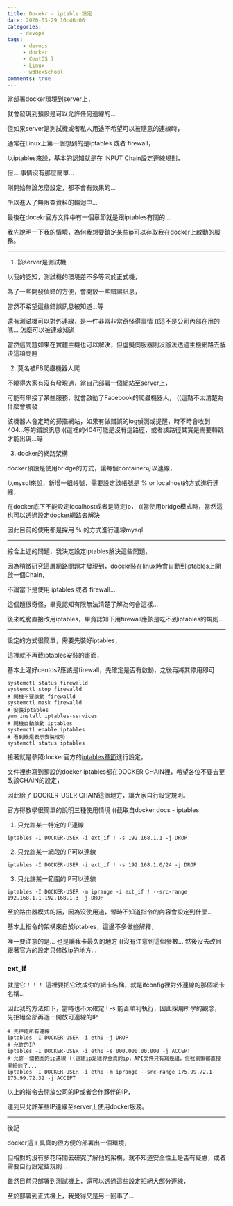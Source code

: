 ```yaml
---
title: Docekr - iptable 設定
date: 2020-03-29 16:46:06
categories:
    - devops
tags: 
     - devops
     - docker
     - CentOS 7
     - Linux
     - w3HexSchool
comments: true
---
```

當部署docker環境到server上，

就會發現到預設是可以允許任何連線的...
<!-- more -->
但如果server是測試機或者私人用途不希望可以被隨意的連線時，

通常在Linux上第一個想到的是iptables 或者 firewall，

以iptables來說，基本的認知就是在 INPUT Chain設定連線規則，

但... 事情沒有那麼簡單... 

剛開始無論怎麼設定，都不會有效果的... 

所以進入了無限查資料的輪迴中...

最後在docekr官方文件中有一個章節就是跟iptables有關的...

我先說明一下我的情境，為何我想要鎖定某些ip可以存取我在docker上啟動的服務。
***
1. 該server是測試機

以我的認知，測試機的環境差不多等同於正式機，

為了一些開發偵錯的方便，會開放一些錯誤訊息，

當然不希望這些錯誤訊息被知道...等

還有測試機可以對外連線，是一件非常非常奇怪得事情 ((這不是公司內部在用的嗎...  怎麼可以被連線知道 

當然這問題如果在實體主機也可以解決，但虛擬伺服器則沒辦法透過主機網路去解決這項問題

2. 莫名被FB爬蟲機器人爬

不曉得大家有沒有發現過，當自己部署一個網站至server上，

可能有串接了某些服務，就會啟動了Facebook的爬蟲機器人， ((這點不太清楚為什麼會觸發

該機器人會定時的掃描網站，如果有做錯誤的log偵測或提醒，時不時會收到404...等的錯誤訊息 
((這裡的404可能是沒有這路徑，或者該路徑其實是需要轉跳才能出現...等

3. docker的網路架構

docker預設是使用bridge的方式，讓每個container可以連線，

以mysql來說，新增一組帳號，需要設定該帳號是 % or localhost的方式進行連線，

在docker底下不能設定localhost或者是特定ip， 
((當使用bridge模式時，當然這也可以透過設定docker網路去解決

因此目前的使用都是採用 % 的方式進行連線mysql
***
綜合上述的問題，我決定設定iptables解決這些問題，

因為稍微研究這層網路問題才發現到，docekr裝在linux時會自動到iptables上開啟一個Chain，

不論當下是使用 iptables 或者 firewall...

這個題很奇怪，畢竟認知有限無法清楚了解為何會這樣...

後來乾脆直接改用iptables，畢竟認知下用firewall應該是吃不到iptables的規則...
***
設定的方式很簡單，需要先裝好iptables，

這裡就不再截iptables安裝的畫面，

基本上灌好centos7應該是firewall，先確定是否有啟動，之後再將其停用即可
```
systemctl status firewalld
systemctl stop firewalld
# 開機不要啟動 firewalld
systemctl mask firewalld
# 安裝iptables
yum install iptables-services
# 開機自動啟動 iptables
systemctl enable iptables
# 看到綠燈表示安裝成功
systemctl status iptables
```
接著就是參照docker官方的[iptables章節](https://docs.docker.com/network/iptables/)進行設定，

文件裡也寫到預設的docker iptables都在DOCKER CHAIN裡，希望各位不要去更改該CHAIN的設定，

因此給了 DOCKER-USER CHAIN這個地方，讓大家自行設定規則。

官方得教學很簡單的說明三種使用情境 ((截取自docker docs - iptables

1. 只允許某一特定的IP連線
```
iptables -I DOCKER-USER -i ext_if ! -s 192.168.1.1 -j DROP
```

2. 只允許某一網段的IP可以連線
```
iptables -I DOCKER-USER -i ext_if ! -s 192.168.1.0/24 -j DROP
```

3. 只允許某一範圍的IP可以連線
```
iptables -I DOCKER-USER -m iprange -i ext_if ! --src-range 192.168.1.1-192.168.1.3 -j DROP
```

至於路由器模式的話，因為沒使用過，暫時不知道指令的內容會設定到什麼...

基本上指令的架構來自於iptables，這邊不多做些解釋，

唯一要注意的是... 也是讓我卡最久的地方 
((沒有注意到這個參數... 然後沒去改且跟著官方的設定只修改ip的地方... 

### ext_if 

就是它！！！ 這裡要把它改成你的網卡名稱，就是ifconfig裡對外連線的那個網卡名稱...

因此我的方法如下，當時也不太確定 ! -s 能否順利執行，因此採用所學的觀念，先拒絕全部再逐一開放可連線的IP
```
# 先拒絕所有連線
iptables -I DOCKER-USER -i eth0 -j DROP
# 允許的IP
iptables -I DOCKER-USER -i eth0 -s 000.000.00.000 -j ACCEPT
# 允許一個範圍的ip連線 ((這組ip是綠界金流的ip，API文件只有寫幾組，但我偷懶都直接開給他了... 
iptables -I DOCKER-USER -i eth0 -m iprange --src-range 175.99.72.1-175.99.72.32 -j ACCEPT
```
以上的指令去開放公司的IP或者合作夥伴的IP，

達到只允許某些IP連線至server上使用docker服務。

***
後記

docker這工具真的很方便的部署出一個環境，

但相對的沒有多花時間去研究了解他的架構，就不知道安全性上是否有疑慮，或者需要自行設定些規則...

雖然目前只部署到測試機上，還可以透過這些設定拒絕大部分連線，

至於部署到正式機上，我覺得又是另一回事了...

